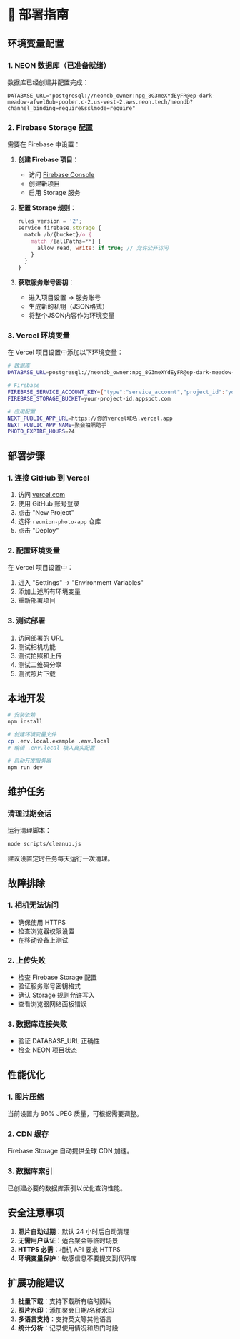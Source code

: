 # 🚀 部署指南

## 环境变量配置

### 1. NEON 数据库（已准备就绪）
数据库已经创建并配置完成：
```
DATABASE_URL="postgresql://neondb_owner:npg_8G3meXYdEyFR@ep-dark-meadow-afvel0ub-pooler.c-2.us-west-2.aws.neon.tech/neondb?channel_binding=require&sslmode=require"
```

### 2. Firebase Storage 配置
需要在 Firebase 中设置：

1. **创建 Firebase 项目**：
   - 访问 [Firebase Console](https://console.firebase.google.com)
   - 创建新项目
   - 启用 Storage 服务

2. **配置 Storage 规则**：
   ```javascript
   rules_version = '2';
   service firebase.storage {
     match /b/{bucket}/o {
       match /{allPaths=**} {
         allow read, write: if true; // 允许公开访问
       }
     }
   }
   ```

3. **获取服务账号密钥**：
   - 进入项目设置 → 服务账号
   - 生成新的私钥（JSON格式）
   - 将整个JSON内容作为环境变量

### 3. Vercel 环境变量
在 Vercel 项目设置中添加以下环境变量：

```bash
# 数据库
DATABASE_URL=postgresql://neondb_owner:npg_8G3meXYdEyFR@ep-dark-meadow-afvel0ub-pooler.c-2.us-west-2.aws.neon.tech/neondb?channel_binding=require&sslmode=require

# Firebase
FIREBASE_SERVICE_ACCOUNT_KEY={"type":"service_account","project_id":"your-project-id"...}
FIREBASE_STORAGE_BUCKET=your-project-id.appspot.com

# 应用配置
NEXT_PUBLIC_APP_URL=https://你的vercel域名.vercel.app
NEXT_PUBLIC_APP_NAME=聚会拍照助手
PHOTO_EXPIRE_HOURS=24
```

## 部署步骤

### 1. 连接 GitHub 到 Vercel
1. 访问 [vercel.com](https://vercel.com)
2. 使用 GitHub 账号登录
3. 点击 "New Project"
4. 选择 `reunion-photo-app` 仓库
5. 点击 "Deploy"

### 2. 配置环境变量
在 Vercel 项目设置中：
1. 进入 "Settings" → "Environment Variables"
2. 添加上述所有环境变量
3. 重新部署项目

### 3. 测试部署
1. 访问部署的 URL
2. 测试相机功能
3. 测试拍照和上传
4. 测试二维码分享
5. 测试照片下载

## 本地开发

```bash
# 安装依赖
npm install

# 创建环境变量文件
cp .env.local.example .env.local
# 编辑 .env.local 填入真实配置

# 启动开发服务器
npm run dev
```

## 维护任务

### 清理过期会话
运行清理脚本：
```bash
node scripts/cleanup.js
```

建议设置定时任务每天运行一次清理。

## 故障排除

### 1. 相机无法访问
- 确保使用 HTTPS
- 检查浏览器权限设置
- 在移动设备上测试

### 2. 上传失败
- 检查 Firebase Storage 配置
- 验证服务账号密钥格式
- 确认 Storage 规则允许写入
- 查看浏览器网络面板错误

### 3. 数据库连接失败
- 验证 DATABASE_URL 正确性
- 检查 NEON 项目状态

## 性能优化

### 1. 图片压缩
当前设置为 90% JPEG 质量，可根据需要调整。

### 2. CDN 缓存
Firebase Storage 自动提供全球 CDN 加速。

### 3. 数据库索引
已创建必要的数据库索引以优化查询性能。

## 安全注意事项

1. **照片自动过期**：默认 24 小时后自动清理
2. **无需用户认证**：适合聚会等临时场景
3. **HTTPS 必需**：相机 API 要求 HTTPS
4. **环境变量保护**：敏感信息不要提交到代码库

## 扩展功能建议

1. **批量下载**：支持下载所有临时照片
2. **照片水印**：添加聚会日期/名称水印
3. **多语言支持**：支持英文等其他语言
4. **统计分析**：记录使用情况和热门时段